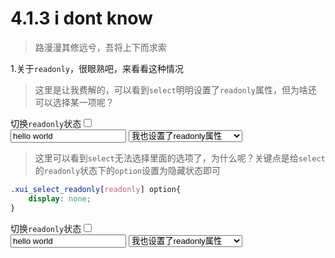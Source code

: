 <link rel="stylesheet" type="text/css" href="../assets/xui.css">
<script type="text/javascript" src="../assets/xui.js"></script>

# 4.1.3 i dont know

>路漫漫其修远兮，吾将上下而求索

1.关于`readonly`，很眼熟吧，来看看这种情况

<style>
    .xui_select_readonly[readonly] option{
        display: none;
    }
</style>

>这里是让我费解的，可以看到`select`明明设置了`readonly`属性，但为啥还可以选择某一项呢？

<div>
    切换<code>readonly</code>状态<input id="xui_switch" class="xui_switch" type="checkbox">
    <label for="xui_switch" class="xui_switch_box"></label>
    <div class="xui_content">
        <input type="text" readonly class="xui_input" placeholder="" value="hello world" />
        <select class="xui_select" readonly>
            <option value="1">我也设置了readonly属性</option>
            <option value="2">为啥还能点击，并选择？？</option>
        </select>
    </div>
</div>

>这里可以看到`select`无法选择里面的选项了，为什么呢？关键点是给`select`的`readonly`状态下的`option`设置为隐藏状态即可

```css
.xui_select_readonly[readonly] option{
    display: none;
}
```

<div>
    切换<code>readonly</code>状态<input id="xui_switch1" class="xui_switch" type="checkbox">
    <label for="xui_switch1" class="xui_switch_box"></label>
    <div class="xui_content">
        <input type="text" readonly class="xui_input xui_input1" placeholder="" value="hello world" />
        <select class="xui_select xui_select1 xui_select_readonly" readonly>
            <option value="1">我也设置了readonly属性</option>
            <option value="2">为啥还能点击，并选择？？</option>
        </select>
    </div>
</div>

<script type="text/javascript">
var inp = document.querySelector('.xui_input'),
    inp1 = document.querySelector('.xui_input1'),
    select  = document.querySelector('.xui_select'),
    select1  = document.querySelector('.xui_select1');
document.getElementById('xui_switch').onchange = function(e){
    if(!e.target.checked){
        inp.setAttribute('readonly', true);
        select.setAttribute('readonly', true);
    }else{
        inp.removeAttribute('readonly');
        select.removeAttribute('readonly');
    };
};
document.getElementById('xui_switch1').onchange = function(e){
    if(!e.target.checked){
        inp1.setAttribute('readonly', true);
        select1.setAttribute('readonly', true);
    }else{
        inp1.removeAttribute('readonly');
        select1.removeAttribute('readonly');
    };
};
</script>